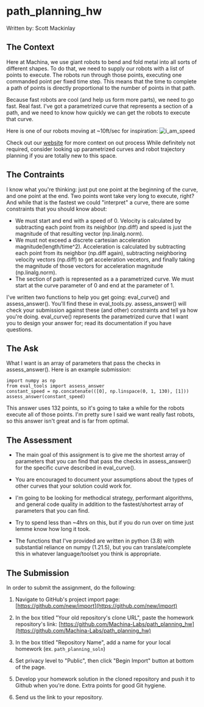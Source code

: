 # path_planning_hw
Written by: Scott Mackinlay

## The Context
Here at Machina, we use giant robots to bend and fold metal into all sorts of different shapes. To do that, we need to supply our robots with a list of points to execute. The robots run through those points, executing one commanded point per fixed time step. This means that the time to complete a path of points is directly proportional to the number of points in that path. 


Because fast robots are cool (and help us form more parts), we need to go fast. Real fast. I've got a parametrized curve that represents a section of a path, and we need to know how quickly we can get the robots to execute that curve. 

Here is one of our robots moving at ~10ft/sec for inspiration:
![i_am_speed](i_am_speed.gif?raw=True)

Check out our [website](https://www.machinalabs.ai/home/) for more context on out process
While definitely not required, consider looking up parametrized curves and robot trajectory planning if you are totally new to this space. 

## The Contraints
I know what you're thinking: just put one point at the beginning of the curve, and one point at the end. Two points wont take very long to execute, right? And while that is the fastest we could "interpret" a curve, there are some constraints that you should know about:
- We must start and end with a speed of 0. Velocity is calculated by subtracting each point from its neighbor (np.diff) and speed is just the magnitude of that resulting vector (np.linalg.norm).  
- We must not exceed a discrete cartesian acceleration magnitude(length/time^2). Acceleration is calculated by subtracting each point from its neighbor (np.diff again), subtracting neighboring velocity vectors (np.diff) to get acceleration vecetors, and finally taking the magnitude of those vectors for acceleration magnitude (np.linalg.norm).   
- The section of path is represented as a a parametrized curve. We must start at the curve parameter of 0 and end at the parameter of 1.


I've written two functions to help you get going: eval_curve() and assess_answer(). You'll find these in eval_tools.py. assess_answer() will check your submission against these (and other) constraints and tell ya how you're doing. eval_curve() represents the parametrized curve that I want you to design your answer for; read its documentation if you have questions. 

 ## The Ask
What I want is an array of parameters that pass the checks in assess_answer(). Here is an example submission:

```
import numpy as np
from eval_tools import assess_answer
constant_speed = np.concatenate(([0], np.linspace(0, 1, 130), [1]))
assess_answer(constant_speed)
```

This answer uses 132 points, so it's going to take a while for the robots execute all of those points. I'm pretty sure I said we want really fast robots, so this answer isn't great and is far from optimal. 

## The Assessment
- The main goal of this assignment is to give me the shortest array of parameters that you can find that pass the checks in assess_answer() for the specific curve described in eval_curve(). 

- You are encouraged to document your assumptions about the types of other curves that your solution could work for. 

- I'm going to be looking for methodical strategy, performant algorithms, and general code quality in addition to the fastest/shortest array of parameters that you can find.

- Try to spend less than ~4hrs on this, but if you do run over on time just lemme know how long it took. 

- The functions that I've provided are written in python (3.8) with substantial reliance on numpy (1.21.5), but you can translate/complete this in whatever language/toolset you think is appropriate. 

## The Submission
In order to submit the assignment, do the following:

1. Navigate to GitHub's project import page: [https://github.com/new/import](https://github.com/new/import)

2. In the box titled "Your old repository's clone URL", paste the homework repository's link: [https://github.com/Machina-Labs/path_planning_hw](https://github.com/Machina-Labs/path_planning_hw)

3. In the box titled "Repository Name", add a name for your local homework (ex. `path_planning_soln`)

4. Set privacy level to "Public", then click "Begin Import" button at bottom of the page.

5. Develop your homework solution in the cloned repository and push it to Github when you're done. Extra points for good Git hygiene.

6. Send us the link to your repository.





